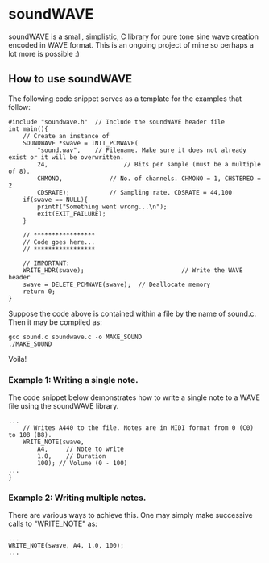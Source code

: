 # soundWAVE
soundWAVE is a small, simplistic, C library for pure tone sine wave creation encoded in WAVE format. This is an ongoing project of mine so perhaps a lot more is possible :) 

## How to use soundWAVE
The following code snippet serves as a template for the examples that follow:
```
#include "soundwave.h"	// Include the soundWAVE header file
int main(){
	// Create an instance of 
	SOUNDWAVE *swave = INIT_PCMWAVE(
		"sound.wav", 	// Filename. Make sure it does not already exist or it will be overwritten.  	
		24, 					// Bits per sample (must be a multiple of 8).
		CHMONO, 			// No. of channels. CHMONO = 1, CHSTEREO = 2
		CDSRATE);			// Sampling rate. CDSRATE = 44,100
	if(swave == NULL){
		printf("Something went wrong...\n");
		exit(EXIT_FAILURE);
	}
	
	// *****************
	// Code goes here...
	// *****************
	
	// IMPORTANT:
	WRITE_HDR(swave); 							// Write the WAVE header
	swave = DELETE_PCMWAVE(swave);	// Deallocate memory
	return 0;
}
```
Suppose the code above is contained within a file by the name of sound.c. Then it may be compiled as:
```
gcc sound.c soundwave.c -o MAKE_SOUND
./MAKE_SOUND
```
Voila!

### Example 1: Writing a single note. 
The code snippet below demonstrates how to write a single note to a WAVE file using the soundWAVE library. 
```
...
	// Writes A440 to the file. Notes are in MIDI format from 0 (C0) to 108 (B8). 
	WRITE_NOTE(swave, 
		A4, 	// Note to write
		1.0, 	// Duration
		100); // Volume (0 - 100)
...
}
```

### Example 2: Writing multiple notes. 
There are various ways to achieve this. One may simply make successive calls to "WRITE_NOTE" as:
```
...
WRITE_NOTE(swave, A4, 1.0, 100); 
...
```


